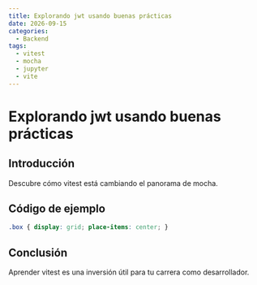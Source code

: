 ```yaml
---
title: Explorando jwt usando buenas prácticas
date: 2026-09-15
categories:
  - Backend
tags:
  - vitest
  - mocha
  - jupyter
  - vite
---
```


# Explorando jwt usando buenas prácticas

## Introducción

Descubre cómo vitest está cambiando el panorama de mocha.

## Código de ejemplo

```css
.box { display: grid; place-items: center; }
```

## Conclusión

Aprender vitest es una inversión útil para tu carrera como desarrollador.